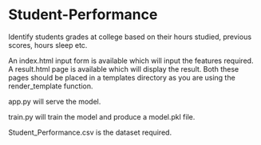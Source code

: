 Student-Performance
=================

Identify students grades at college based on their hours studied, previous scores, hours sleep etc.

An index.html input form is available which will input the features required.
A result.html page is available which will display the result.
Both these pages should be placed in a templates directory as you are using the render_template function.

app.py will serve the model.

train.py will train the model and produce a model.pkl file.

Student_Performance.csv is the dataset required.